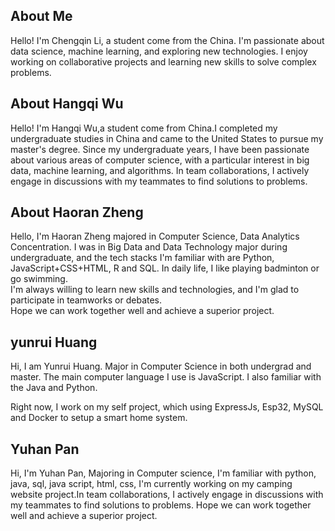 ## About Me
Hello! I'm Chengqin Li, a student come from the China. I'm passionate about data science, machine learning, and exploring new technologies. I enjoy working on collaborative projects and learning new skills to solve complex problems.

## About Hangqi Wu
Hello! I'm Hangqi Wu,a student come from China.I completed my undergraduate studies in China and came to the United States to pursue my master's degree. Since my undergraduate years, I have been passionate about various areas of computer science, with a particular interest in big data, machine learning, and algorithms. In team collaborations, I actively engage in discussions with my teammates to find solutions to problems.

## About Haoran Zheng
Hello, I'm Haoran Zheng majored in Computer Science, Data Analytics Concentration. I was in Big Data and Data Technology major during undergraduate,  and the tech stacks I'm familiar with are Python, JavaScript+CSS+HTML, R and SQL. In daily life, I like playing badminton or go swimming.  
I'm always willing to learn new skills and technologies, and I'm glad to participate in teamworks or debates.  
Hope we can work together well and achieve a superior project.  

## yunrui Huang

Hi, I am Yunrui Huang. Major in Computer Science in both undergrad and master. The main computer language I use is JavaScript. I also familiar with the Java and Python.

Right now, I work on my self project, which using ExpressJs, Esp32, MySQL and Docker to setup a smart home system.


## Yuhan Pan

Hi, I'm Yuhan Pan, Majoring in Computer science, I'm familiar with python, java, sql, java script, html, css, I'm currently working on my camping website project.In team collaborations, I actively engage in discussions with my teammates to find solutions to problems. Hope we can work together well and achieve a superior project.